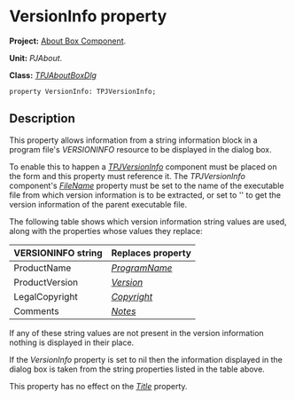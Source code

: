 # VersionInfo property #

**Project:** [About Box Component](AboutBoxComponent.md).

**Unit:** _PJAbout_.

**Class:** _[TPJAboutBoxDlg](TPJAboutBoxDlg.md)_

```
property VersionInfo: TPJVersionInfo;
```

## Description ##

This property allows information from a string information block in a program file's _VERSIONINFO_ resource to be displayed in the dialog box.

To enable this to happen a _[TPJVersionInfo](TPJVersionInfo.md)_ component must be placed on the form and this property must reference it. The _TPJVersionInfo_ component's _[FileName](TPJVersionInfoFileName.md)_ property must be set to the name of the executable file from which version information is to be extracted, or set to '' to get the version information of the parent executable file.

The following table shows which version information string values are used, along with the properties whose values they replace:

| **VERSIONINFO string** | Replaces property |
|:-----------------------|:------------------|
| ProductName | _[ProgramName](TPJAboutBoxDlgProgramName.md)_ |
| ProductVersion | _[Version](TPJAboutBoxDlgVersion.md)_ |
| LegalCopyright | _[Copyright](TPJAboutBoxDlgCopyright.md)_ |
| Comments | _[Notes](TPJAboutBoxDlgNotes.md)_ |

If any of these string values are not present in the version information nothing is displayed in their place.

If the _VersionInfo_ property is set to nil then the information displayed in the dialog box is taken from the string properties listed in the table above.

This property has no effect on the _[Title](TPJAboutBoxDlgTitle.md)_ property.